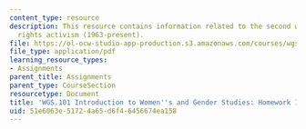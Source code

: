 ```yaml
---
content_type: resource
description: This resource contains information related to the second wave of women's
  rights activism (1963-present).
file: https://ol-ocw-studio-app-production.s3.amazonaws.com/courses/wgs-101-introduction-to-womens-and-gender-studies-fall-2014/51e6063e51724a65d6f46456674ea158_MITWGS_101F14_Hwork10.pdf
file_type: application/pdf
learning_resource_types:
- Assignments
parent_title: Assignments
parent_type: CourseSection
resourcetype: Document
title: 'WGS.101 Introduction to Women''s and Gender Studies: Homework 10 Lorber'
uid: 51e6063e-5172-4a65-d6f4-6456674ea158
---
```

